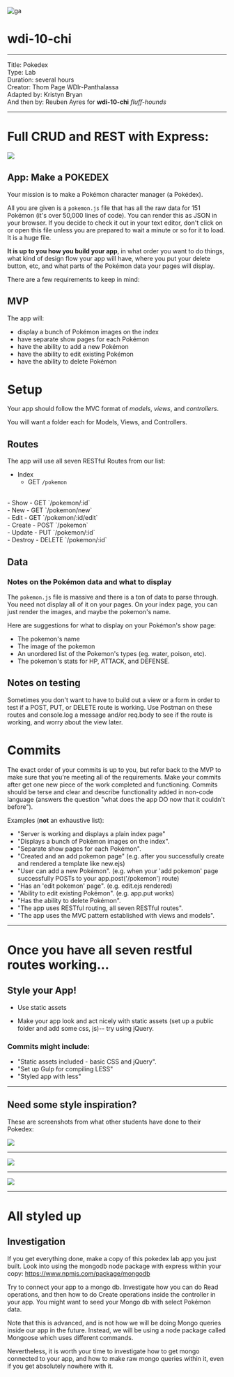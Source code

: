![ga](http://mobbook.generalassemb.ly/ga_cog.png)

# wdi-10-chi

---
Title: Pokedex <br>
Type: Lab<br>
Duration: several hours <br>
Creator: Thom Page WDIr-Panthalassa <br>
Adapted by: Kristyn Bryan<br>
And then by: Reuben Ayres for **wdi-10-chi** _fluff-hounds_


---


# Full CRUD and REST with Express: 

![](http://2.bp.blogspot.com/_-wYnCaxCjpQ/TLzx5cAvEGI/AAAAAAAACfw/_RCnrFIP7LM/s1600/poke2.jpg)


## App: Make a POKEDEX

Your mission is to make a Pokémon character manager (a Pokédex).

All you are given is a `pokemon.js` file that has all the raw data for 151 Pokémon (it's over 50,000 lines of code). You can render this as JSON in your browser. If you decide to check it out in your text editor, don't click on or open this file unless you are prepared to wait a minute or so for it to load. It is a huge file.

**It is up to you how you build your app**, in what order you want to do things, what kind of design flow your app will have, where you put your delete button, etc, and what parts of the Pokémon data your pages will display.

There are a few requirements to keep in mind:

## MVP

The app will:

  - display a bunch of Pokémon images on the index
  - have separate show pages for each Pokémon
  - have the ability to add a new Pokémon
  - have the ability to edit existing Pokémon
  - have the ability to delete Pokémon

# Setup

  Your app should follow the MVC format of *models*, *views*, and *controllers*.

  You will want a folder each for Models, Views, and Controllers.

## Routes

The app will use all seven RESTful Routes from our list:

- Index
  - GET `/pokemon`
<br>
- Show
  - GET `/pokemon/:id`
<br>
- New
  - GET `/pokemon/new`
<br>
- Edit
  - GET `/pokemon/:id/edit`
<br>
- Create
  - POST `/pokemon`
<br>
- Update
  - PUT `/pokemon/:id`
  <br>
- Destroy
  - DELETE `/pokemon/:id`


## Data

### Notes on the Pokémon data and what to display

The `pokemon.js` file is massive and there is a ton of data to parse through. You need not display all of it on your pages. On your index page, you can just render the images, and maybe the pokemon's name.

Here are suggestions for what to display on your Pokémon's show page:

- The pokemon's name
- The image of the pokemon
- An unordered list of the Pokemon's types (eg. water, poison, etc).
- The pokemon's stats for HP, ATTACK, and DEFENSE.


## Notes on testing

Sometimes you don't want to have to build out a view or a form in order to test if a POST, PUT, or DELETE route is working. Use Postman on these routes and console.log a message and/or req.body to see if the route is working, and worry about the view later.


# Commits

The exact order of your commits is up to you, but refer back to the MVP to make sure that you're meeting all of the requirements. Make your commits after get one new piece of the work completed and functioning. Commits should be terse and clear and describe functionality added in non-code language (answers the question "what does the app DO now that it couldn't before").

Examples (**not** an exhaustive list):

* "Server is working and displays a plain index page"
* "Displays a bunch of Pokémon images on the index".
* "Separate show pages for each Pokémon".
* "Created and an add pokemon page" (e.g. after you successfully create and rendered a template like new.ejs)
* "User can add a new Pokémon". (e.g. when your 'add pokemon' page successfully POSTs to your app.post('/pokemon') route)
* "Has an 'edit pokemon' page". (e.g. edit.ejs rendered)
* "Ability to edit existing Pokémon". (e.g. app.put works)
* "Has the ability to delete Pokémon".
* "The app uses RESTful routing, all seven RESTful routes".
* "The app uses the MVC pattern established with views and models".

<hr>


# Once you have all seven restful routes working...

## Style your App!

- Use static assets

- Make your app look and act nicely with static assets (set up a public folder and add some css, js)-- try using jQuery.

### Commits might include:

* "Static assets included - basic CSS and jQuery".
* "Set up Gulp for compiling LESS"
* "Styled app with less"

---


## Need some style inspiration?
These are screenshots from what other students have done to their Pokedex:

![](https://i.imgur.com/KuMLqH3.png)

<hr>

![](https://i.imgur.com/liFVa27.png)

<hr>

![](https://i.imgur.com/zvMKkKG.png)

<hr>

# All styled up 

## Investigation

If you get everything done, make a copy of this pokedex lab app you just built. Look into using the mongodb node package with express within your copy:
https://www.npmjs.com/package/mongodb

Try to connect your app to a mongo db. Investigate how you can do Read operations, and then how to do Create operations inside the controller in your app. You might want to seed your Mongo db with select Pokémon data.

Note that this is advanced, and is not how we will be doing Mongo queries inside our app in the future. Instead, we will be using a node package called Mongoose which uses different commands.

Nevertheless, it is worth your time to investigate how to get mongo connected to your app, and how to make raw mongo queries within it, even if you get absolutely nowhere with it.
